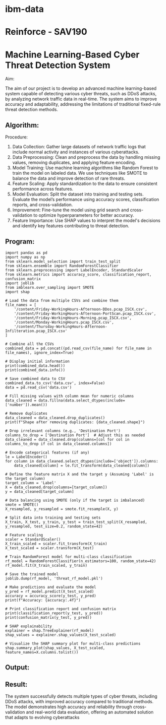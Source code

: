 # ibm-data
<H1>Reinforce - SAV190</H1>
 <H1>Machine Learning-Based Cyber Threat Detection System</H1 

## Aim: 

The aim of our project is to develop an advanced machine learning-based system capable of detecting various cyber threats, such as DDoS attacks, by analyzing network traffic data in real-time. The system aims to improve accuracy and adaptability, addressing the limitations of traditional fixed-rule threat detection methods.

## Algorithm:
Procedure:
1. Data Collection: Gather large datasets of network traffic logs that include normal activity and instances of various cyberattacks.
2. Data Preprocessing: Clean and preprocess the data by handling missing values, removing duplicates, and applying feature encoding.
3. Model Training: Use machine learning algorithms like Random Forest to train the model on labeled data. We use techniques like SMOTE to balance the data and improve detection of rare threats.
4. Feature Scaling: Apply standardization to the data to ensure consistent performance across features.
5. Model Evaluation: Split the dataset into training and testing sets. Evaluate the model’s performance using accuracy scores, classification reports, and cross-validation.
6. Improvement: Fine-tune the model using grid search and cross-validation to optimize hyperparameters for better accuracy.
7. Feature Importance: Use SHAP values to interpret the model's decisions and identify key features contributing to threat detection.

## Program:
~~~~
import pandas as pd
import numpy as np
from sklearn.model_selection import train_test_split
from sklearn.ensemble import RandomForestClassifier
from sklearn.preprocessing import LabelEncoder, StandardScaler
from sklearn.metrics import accuracy_score, classification_report, confusion_matrix
import joblib
from imblearn.over_sampling import SMOTE
import shap

# Load the data from multiple CSVs and combine them
file_names = [
    '/content/Friday-WorkingHours-Afternoon-DDos.pcap_ISCX.csv',
    '/content/Friday-WorkingHours-Afternoon-PortScan.pcap_ISCX.csv',
    '/content/Friday-WorkingHours-Morning.pcap_ISCX.csv',
    '/content/Monday-WorkingHours.pcap_ISCX.csv',
    '/content/Thursday-WorkingHours-Afternoon-Infilteration.pcap_ISCX.csv'
]

# Combine all the CSVs
combined_data = pd.concat((pd.read_csv(file_name) for file_name in file_names), ignore_index=True)

# Display initial information
print(combined_data.head())
print(combined_data.info())

# Save combined data to CSV
combined_data.to_csv('data.csv', index=False)
data = pd.read_csv('data.csv')

# Fill missing values with column mean for numeric columns
data_cleaned = data.fillna(data.select_dtypes(include=['number']).mean())

# Remove duplicates
data_cleaned = data_cleaned.drop_duplicates()
print(f"Shape after removing duplicates: {data_cleaned.shape}")

# Drop irrelevant columns (e.g., 'Destination Port')
columns_to_drop = ['Destination Port']  # Adjust this as needed
data_cleaned = data_cleaned.drop(columns=[col for col in columns_to_drop if col in data_cleaned.columns])

# Encode categorical features (if any)
le = LabelEncoder()
for column in data_cleaned.select_dtypes(include=['object']).columns:
    data_cleaned[column] = le.fit_transform(data_cleaned[column])

# Define the feature matrix X and the target y (Assuming 'Label' is the target column)
target_column = 'Label'
X = data_cleaned.drop(columns=[target_column])
y = data_cleaned[target_column]

# Data balancing using SMOTE (only if the target is imbalanced)
smote = SMOTE()
X_resampled, y_resampled = smote.fit_resample(X, y)

# Split data into training and testing sets
X_train, X_test, y_train, y_test = train_test_split(X_resampled, y_resampled, test_size=0.2, random_state=42)

# Feature scaling
scaler = StandardScaler()
X_train_scaled = scaler.fit_transform(X_train)
X_test_scaled = scaler.transform(X_test)

# Train RandomForest model for multi-class classification
rf_model = RandomForestClassifier(n_estimators=100, random_state=42)
rf_model.fit(X_train_scaled, y_train)

# Save the trained model
joblib.dump(rf_model, 'threat_rf_model.pkl')

# Make predictions and evaluate the model
y_pred = rf_model.predict(X_test_scaled)
accuracy = accuracy_score(y_test, y_pred)
print(f"Accuracy: {accuracy:.4f}")

# Print classification report and confusion matrix
print(classification_report(y_test, y_pred))
print(confusion_matrix(y_test, y_pred))

# SHAP explainability
explainer = shap.TreeExplainer(rf_model)
shap_values = explainer.shap_values(X_test_scaled)

# Visualize the SHAP summary plot for multi-class predictions
shap.summary_plot(shap_values, X_test_scaled, feature_names=X.columns.tolist())

~~~~
## Output:




## Result:
The system successfully detects multiple types of cyber threats, including DDoS attacks, with improved accuracy compared to traditional methods. The model demonstrates high accuracy and reliability through cross-validation and real-world data evaluation, offering an automated solution that adapts to evolving cyberattacks
